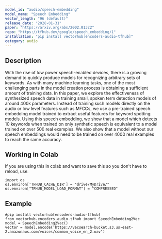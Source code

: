 ```yaml
---
model_id: "audio/speech-embedding"
model_name: "Speech Embedding" 
vector_length: "96 (default)"
release_date: "2020-01-31"
paper: "https://arxiv.org/abs/2002.01322"
repo: "https://tfhub.dev/google/speech_embedding/1"
installation: "pip install vectorhub[encoders-audio-tfhub]"
category: audio
---
```


## Description

With the rise of low power speech-enabled devices, there is a growing demand to quickly produce models for recognizing arbitrary 
sets of keywords. As with many machine learning tasks, one of the most challenging parts in the model creation process is obtaining
a sufficient amount of training data. In this paper, we explore the effectiveness of synthesized speech data in training small, 
spoken term detection models of around 400k parameters. Instead of training such models directly on the audio or low level features
such as MFCCs, we use a pre-trained speech embedding model trained to extract useful features for keyword spotting models. Using this 
speech embedding, we show that a model which detects 10 keywords when trained on only synthetic speech is equivalent to a model trained 
on over 500 real examples. We also show that a model without our speech embeddings would need to be trained on over 4000 real examples to 
reach the same accuracy.


## Working in Colab

If you are using this in colab and want to save this so you don't have to reload, use: 

```
import os 
os.environ['TFHUB_CACHE_DIR'] = "drive/MyDrive/"
os.environ["TFHUB_MODEL_LOAD_FORMAT"] = "COMPRESSED"
```

## Example

```
#pip install vectorhub[encoders-audio-tfhub]
from vectorhub.encoders.audio.tfhub import SpeechEmbedding2Vec
model = SpeechEmbedding2Vec()
vector = model.encode('https://vecsearch-bucket.s3.us-east-2.amazonaws.com/voices/common_voice_en_2.wav')
```
